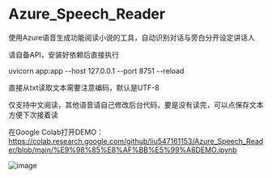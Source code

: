 # Azure_Speech_Reader
使用Azure语音生成功能阅读小说的工具，自动识别对话与旁白分开设定讲话人

请自备API，安装好依赖后直接执行

uvicorn app:app --host 127.0.0.1 --port 8751 --reload

直接从txt读取文本需要注意编码，默认是UTF-8

仅支持中文阅读，其他语音请自己修改后台代码，要是没有读完，可以点保存文本方便下次接着读

在Google Colab打开DEMO：https://colab.research.google.com/github/liu547161153/Azure_Speech_Reader/blob/main/%E9%98%85%E8%AF%BB%E5%99%A8DEMO.ipynb

![image](https://github.com/liu547161153/Azure_Speech_Reader/assets/18525855/92e50ac8-1d1d-4911-9669-faf8b69d443a)

